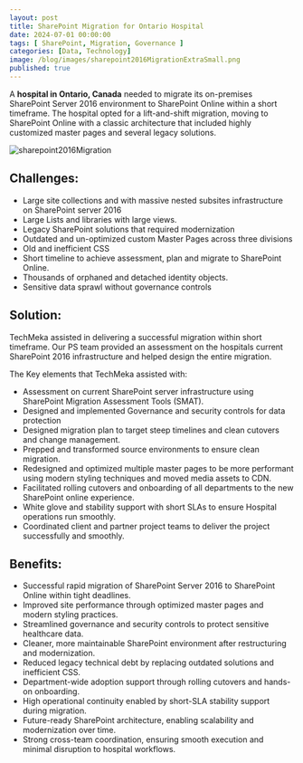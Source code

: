```yaml
---
layout: post
title: SharePoint Migration for Ontario Hospital
date: 2024-07-01 00:00:00
tags: [ SharePoint, Migration, Governance ]
categories: [Data, Technology]
image: /blog/images/sharepoint2016MigrationExtraSmall.png
published: true
---
```


A **hospital in Ontario, Canada** needed to migrate its on-premises SharePoint Server 2016 environment to SharePoint Online within a short timeframe. <!--more--> The hospital opted for a lift-and-shift migration, moving to SharePoint Online with a classic architecture that included highly customized master pages and several legacy solutions.


![sharepoint2016Migration][1]
## Challenges:
- Large site collections and with massive nested subsites infrastructure on SharePoint server 2016
- Large Lists and libraries with large views.
- Legacy SharePoint solutions that required modernization
- Outdated and un-optimized custom Master Pages across three divisions
- Old and inefficient CSS
- Short timeline to achieve assessment, plan and migrate to SharePoint Online.
- Thousands of orphaned and detached identity objects.
- Sensitive data sprawl without governance controls

## Solution:
TechMeka assisted in delivering a successful migration within short timeframe. Our PS team provided an assessment on the hospitals current SharePoint 2016 infrastructure and helped design the entire migration. 

The Key elements that TechMeka assisted with:
- Assessment on current SharePoint server infrastructure using SharePoint Migration Assessment Tools (SMAT).
- Designed and implemented Governance and security controls for data protection
- Designed migration plan to target steep timelines and clean cutovers and change management.
- Prepped and transformed source environments to ensure clean migration.
- Redesigned and optimized multiple master pages to be more performant using modern styling techniques and moved media assets to CDN.
- Facilitated rolling cutovers and onboarding of all departments to the new SharePoint online experience.
- White glove and stability support with short SLAs to ensure Hospital operations run smoothly.
- Coordinated client and partner project teams to deliver the project successfully and smoothly.


## Benefits:
- Successful rapid migration of SharePoint Server 2016 to SharePoint Online within tight deadlines.
- Improved site performance through optimized master pages and modern styling practices.
- Streamlined governance and security controls to protect sensitive healthcare data.
- Cleaner, more maintainable SharePoint environment after restructuring and modernization.
- Reduced legacy technical debt by replacing outdated solutions and inefficient CSS.
- Department-wide adoption support through rolling cutovers and hands-on onboarding.
- High operational continuity enabled by short-SLA stability support during migration.
- Future-ready SharePoint architecture, enabling scalability and modernization over time.
- Strong cross-team coordination, ensuring smooth execution and minimal disruption to hospital workflows.


 [1]: /blog/images/sharepoint2016Migration.png